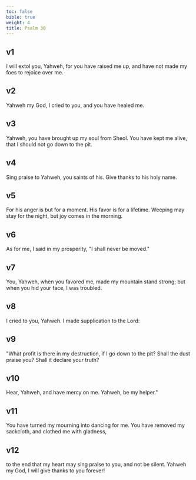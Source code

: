 ```yaml
---
toc: false
bible: true
weight: 4
title: Psalm 30
---
```




## v1 
I will extol you, Yahweh, for you have raised me up, and have not made my foes to rejoice over me. 

## v2 
Yahweh my God, I cried to you, and you have healed me. 

## v3 
Yahweh, you have brought up my soul from Sheol. You have kept me alive, that I should not go down to the pit. 

## v4 
Sing praise to Yahweh, you saints of his. Give thanks to his holy name. 

## v5 
For his anger is but for a moment. His favor is for a lifetime. Weeping may stay for the night, but joy comes in the morning. 

## v6 
As for me, I said in my prosperity, "I shall never be moved." 

## v7 
You, Yahweh, when you favored me, made my mountain stand strong; but when you hid your face, I was troubled. 

## v8 
I cried to you, Yahweh. I made supplication to the Lord: 

## v9 
"What profit is there in my destruction, if I go down to the pit? Shall the dust praise you? Shall it declare your truth? 

## v10 
Hear, Yahweh, and have mercy on me. Yahweh, be my helper." 

## v11 
You have turned my mourning into dancing for me. You have removed my sackcloth, and clothed me with gladness, 

## v12 
to the end that my heart may sing praise to you, and not be silent. Yahweh my God, I will give thanks to you forever!
